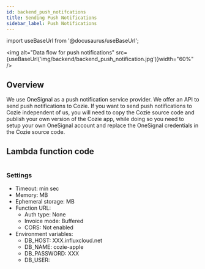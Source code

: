 ```yaml
---
id: backend_push_notifcations
title: Sending Push Notifications
sidebar_label: Push Notifications
---
```


import useBaseUrl from '@docusaurus/useBaseUrl'; 


<img alt="Data flow for push notifications" src={useBaseUrl('img/backend/backend_push_notification.jpg')}width="60%" />


## Overview
We use OneSignal as a push notification service provider. We offer an API to send push notifications to Cozie. 
If you want to send push notifications to Cozie independent of us, you will need to copy the Cozie source code and publish your own version of the Cozie app, while doing so you need to setup your own OneSignal account and replace the OneSignal credentials in the Cozie source code.

## Lambda function code

```python title="Lambda function"

```


### Settings
- Timeout:  min  sec
- Memory:  MB
- Ephemeral storage:  MB
- Function URL:
   - Auth type: None
   - Invoice mode: Buffered
   - CORS: Not enabled
- Environment variables:
   - DB_HOST: XXX.influxcloud.net
   - DB_NAME: cozie-apple
   - DB_PASSWORD: XXX
   - DB_USER: 



